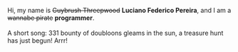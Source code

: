 Hi, my name is ~~Guybrush Threepwood~~ **Luciano Federico Pereira**, and I am a ~~wannabe pirate~~ **programmer**.<br><br>A short song: 331 bounty of doubloons gleams in the sun, a treasure hunt has just begun! Arrr!
